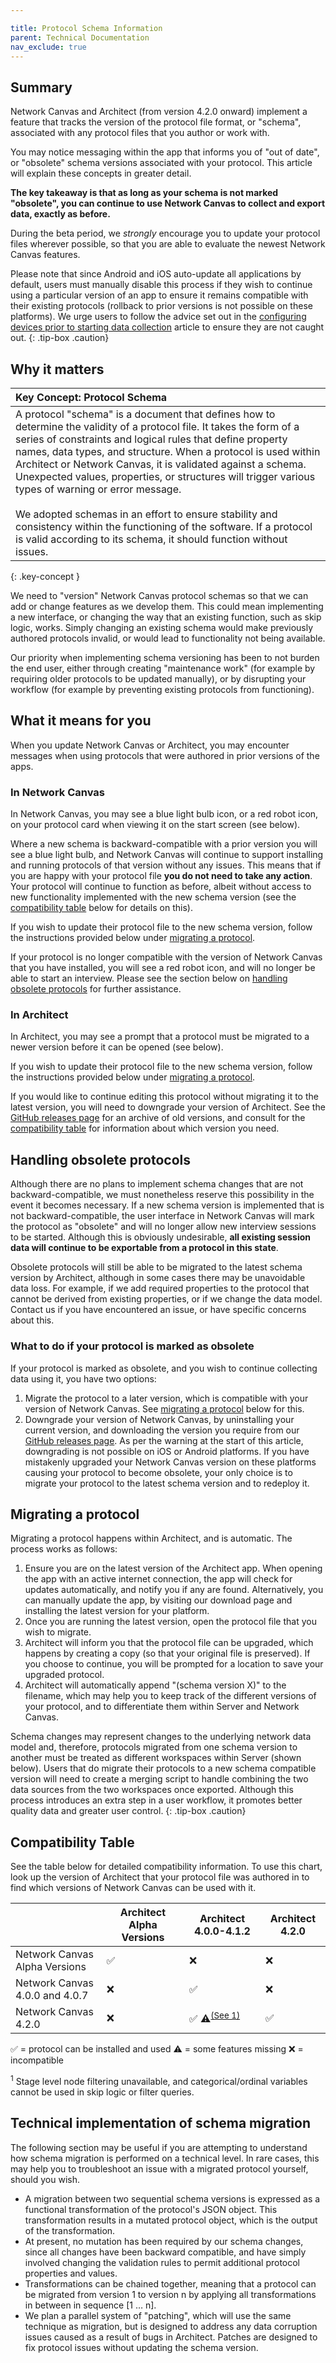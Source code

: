 ```yaml
---

title: Protocol Schema Information
parent: Technical Documentation
nav_exclude: true
---
```


## Summary

Network Canvas and Architect (from version 4.2.0 onward) implement a feature that tracks the version of the protocol file format, or "schema", associated with any protocol files that you author or work with.

You may notice messaging within the app that informs you of "out of date", or "obsolete" schema versions associated with your protocol. This article will explain these concepts in greater detail.

**The key takeaway is that as long as your schema is not marked "obsolete", you can continue to use Network Canvas to collect and export data, exactly as before.**

During the beta period, we _strongly_ encourage you to update your protocol files wherever possible, so that you are able to evaluate the newest Network Canvas features.

Please note that since Android and iOS auto-update all applications by default, users must manually disable this process if they wish to continue using a particular version of an app to ensure it remains compatible with their existing protocols (rollback to prior versions is not possible on these platforms). We urge users to follow the advice set out in the [configuring devices prior to starting data collection](../research-design/configuring-devices.md) article to ensure they are not caught out.
{: .tip-box .caution}

## Why it matters

| Key Concept: Protocol Schema                           |
| :----------------------------------------------------------- |
| A protocol "schema" is a document that defines how to determine the validity of a protocol file. It takes the form of a series of constraints and logical rules that define property names, data types, and structure. When a protocol is used within Architect or Network Canvas, it is validated against a schema. Unexpected values, properties, or structures will trigger various types of warning or error message. <br/><br/> We adopted schemas in an effort to ensure stability and consistency within the functioning of the software. If a protocol is valid according to its schema, it should function without issues. |
{: .key-concept }

We need to "version" Network Canvas protocol schemas so that we can add or change features as we develop them. This could mean implementing a new interface, or changing the way that an existing function, such as skip logic, works. Simply changing an existing schema would make previously authored protocols invalid, or would lead to functionality not being available.

Our priority when implementing schema versioning has been to not burden the end user, either through creating "maintenance work" (for example by requiring older protocols to be updated manually), or by disrupting your workflow (for example by preventing existing protocols from functioning).

## What it means for you

When you update Network Canvas or Architect, you may encounter messages when using protocols that were authored in prior versions of the apps.

### In Network Canvas

In Network Canvas, you may see a blue light bulb icon, or a red robot icon, on your protocol card when viewing it on the start screen (see below).

[](/assets/img/protocol-schema/nc-ood.png)

Where a new schema is backward-compatible with a prior version you will see a blue light bulb, and Network Canvas will continue to support installing and running protocols of that version without any issues. This means that if you are happy with your protocol file **you do not need to take any action**. Your protocol will continue to function as before, albeit without access to new functionality implemented with the new schema version (see the [compatibility table](#compatibility-table) below for details on this).

If you wish to update their protocol file to the new schema version, follow the instructions provided below under [migrating a protocol](#migrating-a-protocol).

If your protocol is no longer compatible with the version of Network Canvas that you have installed, you will see a red robot icon, and will no longer be able to start an interview. Please see the section below on [handling obsolete protocols](#handling-obsolete-protocols) for further assistance.

### In Architect

In Architect, you may see a prompt that a protocol must be migrated to a newer version before it can be opened (see below).

[](/assets/img/protocol-schema/architect-migrate.png)
  
If you wish to update their protocol file to the new schema version, follow the instructions provided below under [migrating a protocol](#migrating-a-protocol).

If you would like to continue editing this protocol without migrating it to the latest version, you will need to downgrade your version of Architect. See the [GitHub releases page](https://github.com/codaco/Architect/releases) for an archive of old versions, and consult for the [compatibility table](#compatibility-table) for information about which version you need.

## Handling obsolete protocols

Although there are no plans to implement schema changes that are not backward-compatible, we must nonetheless reserve this possibility in the event it becomes necessary. If a new schema version is implemented that is not backward-compatible, the user interface in Network Canvas will mark the protocol as "obsolete" and will no longer allow new interview sessions to be started. Although this is obviously undesirable, **all existing session data will continue to be exportable from a protocol in this state**.

Obsolete protocols will still be able to be migrated to the latest schema version by Architect, although in some cases there may be unavoidable data loss. For example, if we add required properties to the protocol that cannot be derived from existing properties, or if we change the data model. Contact us if you have encountered an issue, or have specific concerns about this.

### What to do if your protocol is marked as obsolete

If your protocol is marked as obsolete, and you wish to continue collecting data using it, you have two options:

1. Migrate the protocol to a later version, which is compatible with your version of Network Canvas. See [migrating a protocol](#migrating-a-protocol) below for this.
2. Downgrade your version of Network Canvas, by uninstalling your current version, and downloading the version you require from our [GitHub releases page](https://github.com/codaco/Network-Canvas/releases). As per the warning at the start of this article, downgrading is not possible on iOS or Android platforms. If you have mistakenly upgraded your Network Canvas version on these platforms causing your protocol to become obsolete, your only choice is to migrate your protocol to the latest schema version and to redeploy it.

## Migrating a protocol

Migrating a protocol happens within Architect, and is automatic. The process works as follows:

 1. Ensure you are on the latest version of the Architect app. When opening the app with an active internet connection, the app will check for updates automatically, and notify you if any are found. Alternatively, you can manually update the app, by visiting our download page and installing the latest version for your platform.
 2. Once you are running the latest version, open the protocol file that you wish to migrate.
 3. Architect will inform you that the protocol file can be upgraded, which happens by creating a copy (so that your original file is preserved). If you choose to continue, you will be prompted for a location to save your upgraded protocol.
 4. Architect will automatically append "(schema version X)" to the filename, which may help you to keep track of the different versions of your protocol, and to differentiate them within Server and Network Canvas.

Schema changes may represent changes to the underlying network data model and, therefore, protocols migrated from one schema version to another must be treated as different workspaces within Server (shown below). Users that do migrate their protocols to a new schema compatible version will need to create a merging script to handle combining the two data sources from the two workspaces once exported. Although this process introduces an extra step in a user workflow, it promotes better quality data and greater user control.
{: .tip-box .caution}

## Compatibility Table

See the table below for detailed compatibility information. To use this chart, look up the version of Architect that your protocol file was authored in to find which versions of Network Canvas can be used with it.

|                               | Architect Alpha Versions | Architect 4.0.0-4.1.2 | Architect 4.2.0 |
|-------------------------------|-----------------|----------------|-----------------|
| Network Canvas Alpha Versions | ✅               |          ❌     |        ❌         |
| Network Canvas 4.0.0 and 4.0.7                   |      ❌           |        ✅        |        ❌        |
| Network Canvas 4.2.0                   |           ❌      |       ✅ ⚠️<sup><a href="#schema-1">(See 1)</a></sup>         | ✅               |

✅ = protocol can be installed and used
⚠️ = some features missing
❌ = incompatible

<p><sup id="schema-1">1</sup> Stage level node filtering unavailable, and categorical/ordinal variables cannot be used in skip logic or filter queries.</p>

## Technical implementation of schema migration

The following section may be useful if you are attempting to understand how schema migration is performed on a technical level. In rare cases, this may help you to troubleshoot an issue with a migrated protocol yourself, should you wish.

- A migration between two sequential schema versions is expressed as a functional transformation of the protocol's JSON object. This transformation results in a mutated protocol object, which is the output of the transformation.
- At present, no mutation has been required by our schema changes, since all changes have been backward compatible, and have simply involved changing the validation rules to permit additional protocol properties and values.
- Transformations can be chained together, meaning that a protocol can be migrated from version 1 to version n by applying all transformations in between in sequence [1 … n].
- We plan a parallel system of "patching", which will use the same technique as migration, but is designed to address any data corruption issues caused as a result of bugs in Architect. Patches are designed to fix protocol issues without updating the schema version.
